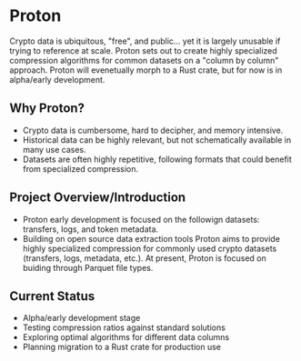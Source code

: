 # Proton
Crypto data is ubiquitous, "free", and public... yet it is largely unusable if trying to reference at scale.
Proton sets out to create highly specialized compression algorithms for common datasets on a "column by column" approach.
Proton will evenetually morph to a Rust crate, but for now is in alpha/early development.

## Why Proton?
- Crypto data is cumbersome, hard to decipher, and memory intensive.
- Historical data can be highly relevant, but not schematically available in many use cases.
- Datasets are often highly repetitive, following formats that could benefit from specialized compression.

## Project Overview/Introduction
- Proton early development is focused on the followign datasets: transfers, logs, and token metadata.
- Building on open source data extraction tools Proton aims to provide highly specialized compression for commonly used crypto datasets (transfers, logs, metadata, etc.). At present, Proton is focused on buiding through Parquet file types.

## Current Status
- Alpha/early development stage
- Testing compression ratios against standard solutions
- Exploring optimal algorithms for different data columns
- Planning migration to a Rust crate for production use